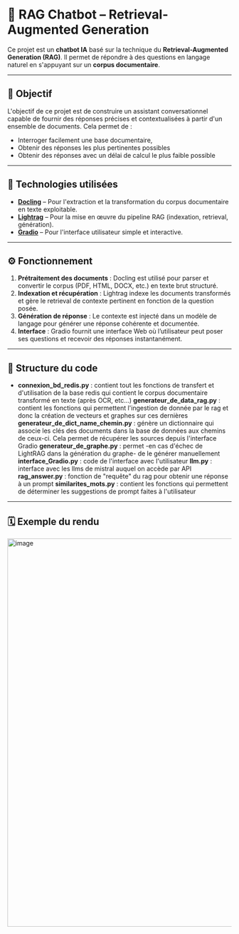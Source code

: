 # 🧠 RAG Chatbot – Retrieval-Augmented Generation

Ce projet est un **chatbot IA** basé sur la technique du **Retrieval-Augmented Generation (RAG)**. Il permet de répondre à des questions en langage naturel en s'appuyant sur un **corpus documentaire**.

---

## 🚀 Objectif

L'objectif de ce projet est de construire un assistant conversationnel capable de fournir des réponses précises et contextualisées à partir d'un ensemble de documents. Cela permet de :
- Interroger facilement une base documentaire,
- Obtenir des réponses les plus pertinentes possibles
- Obtenir des réponses avec un délai de calcul le plus faible possible

---

## 🧰 Technologies utilisées

- **[Docling](https://github.com/ygarrot/docling)** – Pour l'extraction et la transformation du corpus documentaire en texte exploitable.
- **[Lightrag](https://github.com/Ygarrot/lightrag)** – Pour la mise en œuvre du pipeline RAG (indexation, retrieval, génération).
- **[Gradio](https://gradio.app/)** – Pour l'interface utilisateur simple et interactive.

---

## ⚙️ Fonctionnement

1. **Prétraitement des documents** : Docling est utilisé pour parser et convertir le corpus (PDF, HTML, DOCX, etc.) en texte brut structuré.
2. **Indexation et récupération** : Lightrag indexe les documents transformés et gère le retrieval de contexte pertinent en fonction de la question posée.
3. **Génération de réponse** : Le contexte est injecté dans un modèle de langage pour générer une réponse cohérente et documentée.
4. **Interface** : Gradio fournit une interface Web où l’utilisateur peut poser ses questions et recevoir des réponses instantanément.

---

## 🧱 Structure du code
- **connexion_bd_redis.py** : contient tout les fonctions de transfert et d'utilisation de la base redis qui contient le corpus documentaire transformé en texte (après OCR, etc...)
**generateur_de_data_rag.py** : contient les fonctions qui permettent l'ingestion de donnée par le rag et donc la création de vecteurs et graphes sur ces dernières
**generateur_de_dict_name_chemin.py** : génère un dictionnaire qui associe les clés des documents dans la base de données aux chemins de ceux-ci. Cela permet de récupérer les sources depuis l'interface Gradio
**generateur_de_graphe.py** : permet -en cas d'échec de LightRAG dans la génération du graphe- de le générer manuellement
**interface_Gradio.py** : code de l'interface avec l'utilisateur
**llm.py** : interface avec les llms de mistral auquel on accède par API
**rag_answer.py** : fonction de "requête" du rag pour obtenir une réponse à un prompt
**similarites_mots.py** : contient les fonctions qui permettent de déterminer les suggestions de prompt faites à l'utilisateur 
---

## 🗓 Exemple du rendu 
<img width="1444" height="870" alt="image" src="https://github.com/user-attachments/assets/6c8b9c0f-9748-4275-8461-9479152ba269" />
